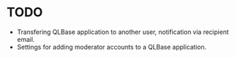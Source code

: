 # TODO

- Transfering QLBase application to another user, notification via recipient email.
- Settings for adding moderator accounts to a QLBase application.